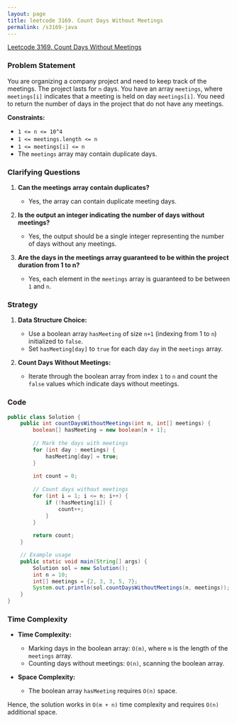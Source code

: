 ```yaml
---
layout: page
title: leetcode 3169. Count Days Without Meetings
permalink: /s3169-java
---
```

[Leetcode 3169. Count Days Without Meetings](https://algoadvance.github.io/algoadvance/l3169)
### Problem Statement

You are organizing a company project and need to keep track of the meetings. The project lasts for `n` days. You have an array `meetings`, where `meetings[i]` indicates that a meeting is held on day `meetings[i]`. You need to return the number of days in the project that do not have any meetings.

**Constraints:**
- `1 <= n <= 10^4`
- `1 <= meetings.length <= n`
- `1 <= meetings[i] <= n`
- The `meetings` array may contain duplicate days.

### Clarifying Questions

1. **Can the meetings array contain duplicates?**
   - Yes, the array can contain duplicate meeting days.

2. **Is the output an integer indicating the number of days without meetings?**
   - Yes, the output should be a single integer representing the number of days without any meetings.

3. **Are the days in the meetings array guaranteed to be within the project duration from 1 to n?**
   - Yes, each element in the `meetings` array is guaranteed to be between `1` and `n`.

### Strategy

1. **Data Structure Choice:**
   - Use a boolean array `hasMeeting` of size `n+1` (indexing from 1 to `n`) initialized to `false`.
   - Set `hasMeeting[day]` to `true` for each day `day` in the `meetings` array.

2. **Count Days Without Meetings:**
   - Iterate through the boolean array from index `1` to `n` and count the `false` values which indicate days without meetings.

### Code

```java
public class Solution {
    public int countDaysWithoutMeetings(int n, int[] meetings) {
        boolean[] hasMeeting = new boolean[n + 1];
        
        // Mark the days with meetings
        for (int day : meetings) {
            hasMeeting[day] = true;
        }
        
        int count = 0;
        
        // Count days without meetings
        for (int i = 1; i <= n; i++) {
            if (!hasMeeting[i]) {
                count++;
            }
        }
        
        return count;
    }

    // Example usage
    public static void main(String[] args) {
        Solution sol = new Solution();
        int n = 10;
        int[] meetings = {2, 3, 3, 5, 7};
        System.out.println(sol.countDaysWithoutMeetings(n, meetings)); // Output: 6
    }
}
```

### Time Complexity

- **Time Complexity:**
  - Marking days in the boolean array: `O(m)`, where `m` is the length of the `meetings` array.
  - Counting days without meetings: `O(n)`, scanning the boolean array.

- **Space Complexity:**
  - The boolean array `hasMeeting` requires `O(n)` space.

Hence, the solution works in `O(m + n)` time complexity and requires `O(n)` additional space.